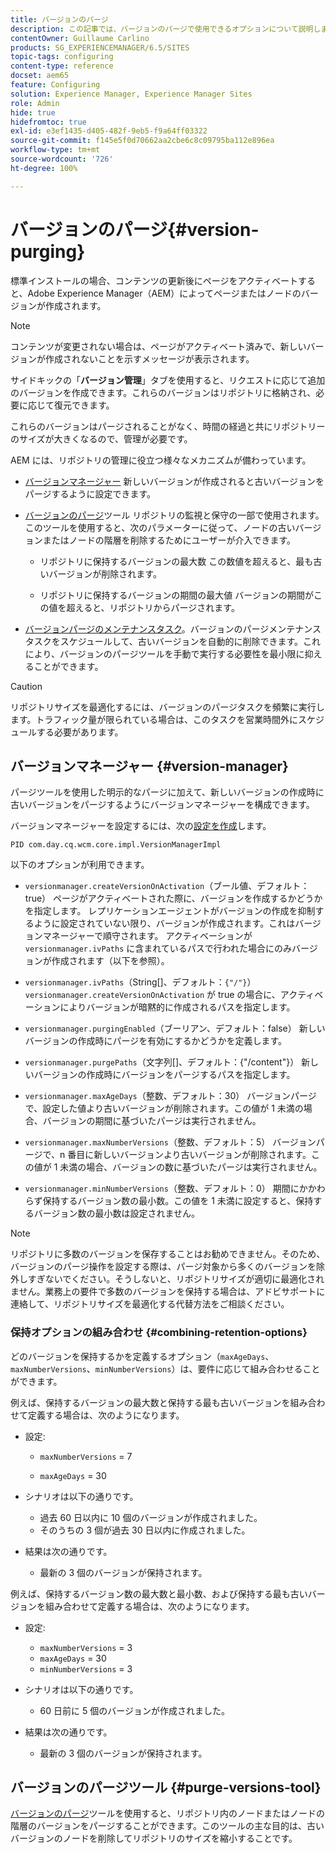 ```yaml
---
title: バージョンのパージ
description: この記事では、バージョンのパージで使用できるオプションについて説明します。
contentOwner: Guillaume Carlino
products: SG_EXPERIENCEMANAGER/6.5/SITES
topic-tags: configuring
content-type: reference
docset: aem65
feature: Configuring
solution: Experience Manager, Experience Manager Sites
role: Admin
hide: true
hidefromtoc: true
exl-id: e3ef1435-d405-482f-9eb5-f9a64ff03322
source-git-commit: f145e5f0d70662aa2cbe6c8c09795ba112e896ea
workflow-type: tm+mt
source-wordcount: '726'
ht-degree: 100%

---
```


# バージョンのパージ{#version-purging}

標準インストールの場合、コンテンツの更新後にページをアクティベートすると、Adobe Experience Manager（AEM）によってページまたはノードのバージョンが作成されます。

>[!NOTE]
>
>コンテンツが変更されない場合は、ページがアクティベート済みで、新しいバージョンが作成されないことを示すメッセージが表示されます。

サイドキックの「**バージョン管理**」タブを使用すると、リクエストに応じて追加のバージョンを作成できます。これらのバージョンはリポジトリに格納され、必要に応じて復元できます。

これらのバージョンはパージされることがなく、時間の経過と共にリポジトリーのサイズが大きくなるので、管理が必要です。

AEM には、リポジトリの管理に役立つ様々なメカニズムが備わっています。

* [バージョンマネージャー](#version-manager)
新しいバージョンが作成されると古いバージョンをパージするように設定できます。

* [バージョンのパージ](/help/sites-deploying/monitoring-and-maintaining.md#purgeversionstool)ツール
リポジトリの監視と保守の一部で使用されます。
このツールを使用すると、次のパラメーターに従って、ノードの古いバージョンまたはノードの階層を削除するためにユーザーが介入できます。

   * リポジトリに保持するバージョンの最大数
この数値を超えると、最も古いバージョンが削除されます。

   * リポジトリに保持するバージョンの期間の最大値
バージョンの期間がこの値を超えると、リポジトリからパージされます。

* [バージョンパージのメンテナンスタスク](/help/sites-administering/operations-dashboard.md#automated-maintenance-tasks)。バージョンのパージメンテナンスタスクをスケジュールして、古いバージョンを自動的に削除できます。これにより、バージョンのパージツールを手動で実行する必要性を最小限に抑えることができます。

>[!CAUTION]
>
>リポジトリサイズを最適化するには、バージョンのパージタスクを頻繁に実行します。トラフィック量が限られている場合は、このタスクを営業時間外にスケジュールする必要があります。

## バージョンマネージャー {#version-manager}

パージツールを使用した明示的なパージに加えて、新しいバージョンの作成時に古いバージョンをパージするようにバージョンマネージャーを構成できます。

バージョンマネージャーを設定するには、次の[設定を作成](/help/sites-deploying/configuring-osgi.md)します。

`PID com.day.cq.wcm.core.impl.VersionManagerImpl`

以下のオプションが利用できます。

* `versionmanager.createVersionOnActivation`（ブール値、デフォルト：true）
ページがアクティベートされた際に、バージョンを作成するかどうかを指定します。
レプリケーションエージェントがバージョンの作成を抑制するように設定されていない限り、バージョンが作成されます。これはバージョンマネージャーで順守されます。
アクティベーションが `versionmanager.ivPaths` に含まれているパスで行われた場合にのみバージョンが作成されます（以下を参照）。

* `versionmanager.ivPaths`（String[]、デフォルト：`{"/"}`）
`versionmanager.createVersionOnActivation` が true の場合に、アクティベーションによりバージョンが暗黙的に作成されるパスを指定します。

* `versionmanager.purgingEnabled`（ブーリアン、デフォルト：false）
新しいバージョンの作成時にパージを有効にするかどうかを定義します。

* `versionmanager.purgePaths`（文字列[]、デフォルト：{&quot;/content&quot;}）
新しいバージョンの作成時にバージョンをパージするパスを指定します。

* `versionmanager.maxAgeDays`（整数、デフォルト：30）
バージョンパージで、設定した値より古いバージョンが削除されます。この値が 1 未満の場合、バージョンの期間に基づいたパージは実行されません。

* `versionmanager.maxNumberVersions`（整数、デフォルト：5）
バージョンパージで、n 番目に新しいバージョンより古いバージョンが削除されます。この値が 1 未満の場合、バージョンの数に基づいたパージは実行されません。

* `versionmanager.minNumberVersions`（整数、デフォルト：0）
期間にかかわらず保持するバージョン数の最小数。この値を 1 未満に設定すると、保持するバージョン数の最小数は設定されません。

>[!NOTE]
>
>リポジトリに多数のバージョンを保存することはお勧めできません。そのため、バージョンのパージ操作を設定する際は、パージ対象から多くのバージョンを除外しすぎないでください。そうしないと、リポジトリサイズが適切に最適化されません。業務上の要件で多数のバージョンを保持する場合は、アドビサポートに連絡して、リポジトリサイズを最適化する代替方法をご相談ください。

### 保持オプションの組み合わせ {#combining-retention-options}

どのバージョンを保持するかを定義するオプション（`maxAgeDays`、`maxNumberVersions`、`minNumberVersions`）は、要件に応じて組み合わせることができます。

例えば、保持するバージョンの最大数と保持する最も古いバージョンを組み合わせて定義する場合は、次のようになります。

* 設定:

   * `maxNumberVersions` = 7

   * `maxAgeDays` = 30

* シナリオは以下の通りです。

   * 過去 60 日以内に 10 個のバージョンが作成されました。
   * そのうちの 3 個が過去 30 日以内に作成されました。

* 結果は次の通りです。

   * 最新の 3 個のバージョンが保持されます。

例えば、保持するバージョン数の最大数と最小数、および保持する最も古いバージョンを組み合わせて定義する場合は、次のようになります。

* 設定:

   * `maxNumberVersions` = 3
   * `maxAgeDays` = 30
   * `minNumberVersions` = 3

* シナリオは以下の通りです。

   * 60 日前に 5 個のバージョンが作成されました。

* 結果は次の通りです。

   * 最新の 3 個のバージョンが保持されます。

## バージョンのパージツール {#purge-versions-tool}

[バージョンのパージ](/help/sites-deploying/monitoring-and-maintaining.md#purgeversionstool)ツールを使用すると、リポジトリ内のノードまたはノードの階層のバージョンをパージすることができます。このツールの主な目的は、古いバージョンのノードを削除してリポジトリのサイズを縮小することです。
